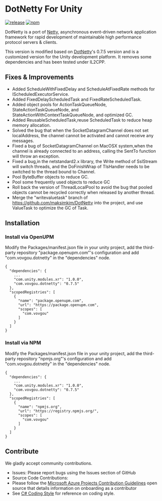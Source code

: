 # DotNetty For Unity

[![release](https://img.shields.io/github/v/tag/vovgou/DotNettyForUnity?label=release)](https://github.com/vovgou/DotNettyForUnity/releases)
[![npm](https://img.shields.io/npm/v/com.vovgou.dotnetty)](https://www.npmjs.com/package/com.vovgou.dotnetty)

DotNetty is a port of [Netty](https://github.com/netty/netty), asynchronous event-driven network application framework for rapid development of maintainable high performance protocol servers & clients.

This version is modified based on [DotNetty](https://github.com/Azure/DotNetty)'s 0.7.5 version and is a customized version for the Unity development platform. It removes some dependencies and has been tested under IL2CPP.

## Fixes & Improvements

 * Added ScheduleWithFixedDelay and ScheduleAtFixedRate methods for IScheduledExecutorService.
 * Added FixedDelayScheduledTask and FixedRateScheduledTask.
 * Added object pools for ActionTaskQueueNode, StateActionTaskQueueNode, and StateActionWithContextTaskQueueNode, and optimized GC.
 * Added ReusableScheduledTask,reuse ScheduledTask to reduce heap memory allocation.
 * Solved the bug that when the SocketDatagramChannel does not set localAddress, the channel cannot be activated and cannot receive any messages.
 * Fixed a bug of SocketDatagramChannel on MacOSX system,when the channel is already connected to an address, calling the SentTo function will throw an exception.
 * Fixed a bug,in the netstandard2.x library, the Write method of SslStream will switch threads, and the DoFinishWrap of TlsHandler needs to be switched to the thread bound to Channel.
 * Pool ByteBuffer objects to reduce GC.
 * Pool some frequently used objects to reduce GC
 * Roll back the version of ThreadLocalPool to avoid the bug that pooled objects cannot be recycled correctly when released by another thread.
 * Merge the "writevaluetask" branch of https://github.com/maksimkim/DotNetty into the project, and use ValueTask to optimize the GC of Task.


## Installation

### Install via OpenUPM 

Modify the Packages/manifest.json file in your unity project, add the third-party repository "package.openupm.com"'s configuration and add "com.vovgou.dotnetty" in the "dependencies" node.

    {
      "dependencies": {
        ...
        "com.unity.modules.xr": "1.0.0",
        "com.vovgou.dotnetty": "0.7.5"
      },
      "scopedRegistries": [
        {
          "name": "package.openupm.com",
          "url": "https://package.openupm.com",
          "scopes": [
            "com.vovgou"
          ]
        }
      ]
    }

### Install via NPM 

Modify the Packages/manifest.json file in your unity project, add the third-party repository "npmjs.org"'s configuration and add "com.vovgou.dotnetty" in the "dependencies" node.

    {
      "dependencies": {
        ...
        "com.unity.modules.xr": "1.0.0",
        "com.vovgou.dotnetty": "0.7.5"
      },
      "scopedRegistries": [
        {
          "name": "npmjs.org",
          "url": "https://registry.npmjs.org/",
          "scopes": [
            "com.vovgou"
          ]
        }
      ]
    }

## Contribute

We gladly accept community contributions.

* Issues: Please report bugs using the Issues section of GitHub
* Source Code Contributions:
 * Please follow the [Microsoft Azure Projects Contribution Guidelines](https://opensource.microsoft.com/collaborate) open source that details information on onboarding as a contributor
 * See [C# Coding Style](https://github.com/Azure/DotNetty/wiki/C%23-Coding-Style) for reference on coding style.
